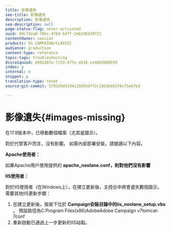 ```yaml
---
title: 影像遺失
seo-title: 影像遺失
description: 影像遺失
seo-description: null
page-status-flag: never-activated
uuid: 0dc73ea0-70bc-476d-bdff-2e62d6929f21
contentOwner: sauviat
products: SG_CAMPAIGN/CLASSIC
audience: production
content-type: reference
topic-tags: troubleshooting
discoiquuid: e001db7a-7c53-477e-a534-ce4d83d68559
index: y
internal: n
snippet: y
translation-type: tm+mt
source-git-commit: 579329d9194115065dff2c192deb0376c75e67bd

---
```



# 影像遺失{#images-missing}

在17.9版本中，已移動數個檔案（尤其是圖示）。

對於代管客戶而言，沒有影響。 如需內部部署安裝，請閱讀以下內容。

**Apache使用者：**

如果Apache用戶使用提供的 **apache_neolane.conf，則對他們沒有影響**

**IIS使用者：**

對於IIS使用者（在Windows上），在建立更新後，主控台中將會遺失數個圖示。 需要其他IIS更新步驟：

1. 在建立更新後，按兩下位於 **Campaign安裝目錄中的iis_neolane_setup.vbs** 。 預設路徑為C:Program Files(x86)AdobeAdobe Campaign v7tomcat-7conf
1. 重新啟動已通過上一步更新的IIS站點。

